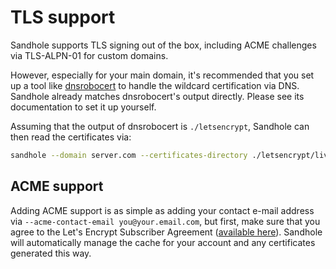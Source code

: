 # TLS support

Sandhole supports TLS signing out of the box, including ACME challenges via TLS-ALPN-01 for custom domains.

However, especially for your main domain, it's recommended that you set up a tool like [dnsrobocert](https://github.com/adferrand/dnsrobocert) to handle the wildcard certification via DNS. Sandhole already matches dnsrobocert's output directly. Please see its documentation to set it up yourself.

Assuming that the output of dnsrobocert is `./letsencrypt`, Sandhole can then read the certificates via:

```bash
sandhole --domain server.com --certificates-directory ./letsencrypt/live
```

## ACME support

Adding ACME support is as simple as adding your contact e-mail address via `--acme-contact-email you@your.email.com`, but first, make sure that you agree to the Let's Encrypt Subscriber Agreement ([available here](https://letsencrypt.org/repository/)). Sandhole will automatically manage the cache for your account and any certificates generated this way.
